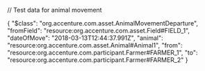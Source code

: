 // Test data for animal movement

{
    "$class": "org.accenture.com.asset.AnimalMovementDeparture",
    "fromField": "resource:org.accenture.com.asset.Field#FIELD_1",
    "dateOfMove": "2018-03-13T12:44:37.991Z",
    "animal": "resource:org.accenture.com.asset.Animal#Animal1",
    "from": "resource:org.accenture.com.participant.Farmer#FARMER_1",
    "to": "resource:org.accenture.com.participant.Farmer#FARMER_2"
  }

